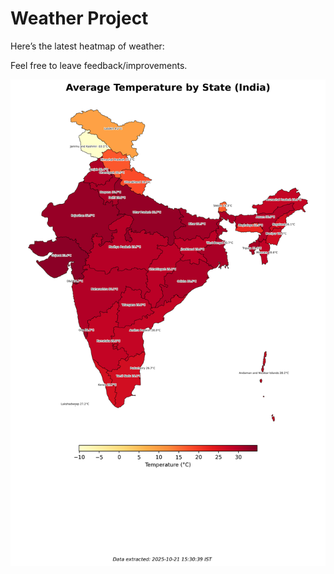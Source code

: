 # Weather Project

Here’s the latest heatmap of weather:

Feel free to leave feedback/improvements.

![India Heatmap](docs/assets/india_heatmap.png?v=F759C9)
